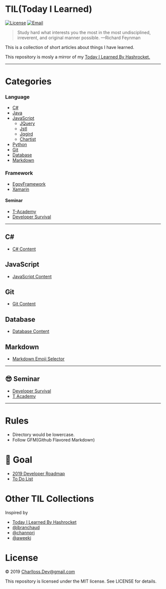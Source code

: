 # TIL(Today I Learned)
[![License](https://img.shields.io/github/license/mashape/apistatus.svg)](./LICENSE) 
[![Email](https://img.shields.io/badge/Email-gwonsungjun-yellow.svg)](charlloss.dev@gmail.com)
> Study hard what interests you the most in the most undisciplined, irreverent, and original manner possible.
—Richard Feynman

This is a collection of short articles about things I have learned.

This repository is mosly a mirror of my [Today I Learned By Hashrocket.](https://til.hashrocket.com/)

---


# Categories

### Language

* [C#](#c#)
* [Java](#java)
* [JavaScript](#javascript)
    + [JQuery](#jquery)
    + [Jstl](#jstl)
    + [Jqgird](#jqgrid)
    + [Chartist](#chartist)
* [Python](#python)
* [Git](#git)
* [Database](#database)
* [Markdown](#markdown)

### Framework

* [EgovFramework](#egov-framework)
* [Xamarin](#xamarin)

#### Seminar

* [T-Academy](#seminar)
* [Developer Survival](#seminar)

---

## C#

* [C# Content](./c%23/C%23_Content.md)

## JavaScript

* [JavaScript Content](./javascript/JavaScript_Content.md)

## Git

* [Git Content](./git/Git_Content.md)

## Database

* [Database Content](./database/Db2_Content.md)


## Markdown

* [Markdown Emoji Selector](./markdown/Markdown_Emoji_Selector.md)

---

## 😎 Seminar

* [Developer Survival](./seminar/developer-survival/Developer_Survival.md)
* [T Academy](./seminar/t-Academy/T_Academy_Content.md)

---

# Rules

* Directory would be lowercase.
* Follow GFM(Github Flavored Markdown)

# 🙌 Goal

* [2019 Developer Roadmap](./roadmap/README.md)
* [To Do List](./roadmap/to-do-list/README.md)

# Other TIL Collections

Inspired by

* [Today I Learned By Hashrocket](https://til.hashrocket.com/)
* [@jbranchaud](https://github.com/jbranchaud/til)
* [@channprj](https://github.com/channprj/TIL)
* [@aweekj](https://github.com/aweekj/TIL)

# License

© 2019 Charlloss.Dev@gmail.com

This repository is licensed under the MIT license. See LICENSE for details.

